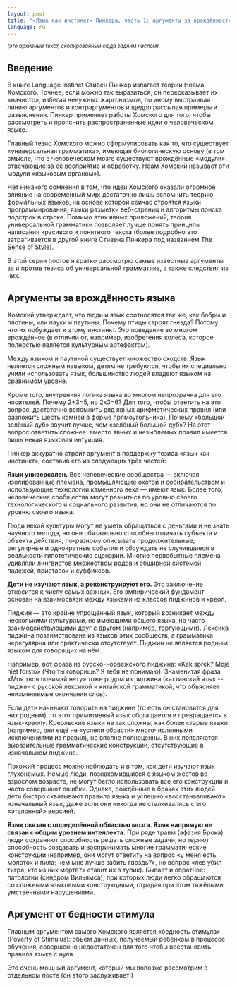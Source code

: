 ```yaml
---
layout: post
title: "«Язык как инстинкт» Пинкера, часть 1: аргументы за врождённость языка."
language: ru
---
```


<small>*(это архивный текст, скопированный сюда задним числом)*</small>

## Введение

В книге Language Instinct Стивен Пинкер излагает теории Ноама Хомского. Точнее, если можно так выразиться, он пересказывает их «начисто», избегая ненужных жаргонизмов, по иному выстраивая линию аргументов и контраргументов и щедро рассыпая примеры и разъяснения. Пинкер применяет работы Хомского для того, чтобы рассмотреть и прояснить распространенные идеи о человеческом языке.

Главный тезис Хомского можно сформулировать как то, что существует «универсальная грамматика», имеющая биологическую основу (в том смысле, что в человеческом мозге существуют врождённые «модули», отвечающие за её восприятие и обработку. Ноам Хомский называет эти модули «языковым органом»).

Нет никакого сомнения в том, что идеи Хомского оказали огромное влияние на современный мир: достаточно лишь вспомнить теорию формальных языков, на основе которой сейчас строятся языки программирования, языки разметки веб-страниц и алгоритмы поиска подстрок в строке. Помимо этих явных приложений, теория универсальной грамматики позволяет лучше понять принципы написания красивого и понятного текста (более подробно это затрагивается в другой книге Стивена Пинкера под названием The Sense of Style).

В этой серии постов я кратко рассмотрю самые известные аргументы за и против тезиса об универсальной грамматике, а также следствия из них.

## Аргументы за врождённость языка

Хомский утверждает, что люди и язык соотносятся так же, как бобры и плотины, или пауки и паутины. Почему птицы строят гнезда? Потому что их побуждает к этому инстинкт. Это поведение во многом врождённое (в отличии от, например, изобретения колеса, которое полностью является культурным артефактом).

Между языком и паутиной существует множество сходств. Язык является сложным навыком, детям не требуются, чтобы их специально учили использовать язык, большинство людей владеют языком на сравнимом уровне.

Кроме того, внутренняя логика языка во многом непрозрачна для его носителей. Почему 2+3=5, но 2x3=6? Для того, чтобы ответить на это вопрос, достаточно вспомнить ряд явных арифметических правил (или разложить шесть камней в форме прямоугольника). Почему «большой зелёный дуб» звучит лучше, чем «зелёный большой дуб»? На этот вопрос ответить сложнее: вместо явных и незыблемых правил имеется лишь некая языковая интуиция.

Пинкер аккуратно строит аргумент в поддержку тезиса «язык как инстинкт», составив его из следующих трёх частей:

**Язык универсален.** Все человеческие сообщества — включая изолированные племена, промышляющие охотой и собирательством и использующие технологии каменного века — имеют язык. Более того, человеческие сообщества могут разниться по уровню своего технологического и социального развития, но они не отличаются по уровню своего языка.

Люди некой культуры могут не уметь обращаться с деньгами и не знать научного метода, но они обязательно способны отличать субъекта и объекта действия, по-разному описывать продолжительные, регулярные и однократные события и обсуждать не случившиеся в реальности гипотетические сценарии. Многие первобытные племена удивляли лингвистов множеством родов и обширной системой падежей, приставок и суффиксов.

**Дети не изучают язык, а реконструируют его.** Это заключение относится к числу самых важных. Его эмпирический фундамент основан на взаимосвязи между языками из классов пиджинов и креол.

Пиджин — это крайне упрощённый язык, который возникает между несколькими культурами, не имеющими общего языка, но часто взаимодействующими друг с другом (например, торгующими). Лексика пиджина позаимствована из языков этих сообществ, а грамматика нерегулярна или практически отсутствует. Пиджин не является родным языком для говорящих на нём.

Например, вот фраза из русско-норвежского пиджина: «Kak sprek? Moje niet forsto» (Что ты говоришь? Я тебя не понимаю). Знаменитая фраза «Моя твоя понимай нету» тоже родом из пиджина (кяхтинский язык -- пиджин с русской лексикой и китайской грамматикой, что объясняет неизменяемые окончания слов).

Если дети начинают говорить на пиджине (то есть он становится для них родным), то этот примитивный язык обогащается и превращается в язык-креолу. Креольские языки не так сложны, как более старые языки (например, они ещё не «успели обрасти» многочисленными исключениями из правил), но вполне полноценны. В них появляются выразительные грамматические конструкции, отсутствующие в изначальном пиджине.

Похожий процесс можно наблюдать и в том, как дети изучают язык глухонемых. Немые люди, познакомившиеся с языком жестов во взрослом возрасте, не могут бегло использовать все его конструкции и часто совершают ошибки. Однако, рождённые в браках этих людей дети быстро схватывают правила языка и успешно «восстанавливают» изначальный язык, даже если они никогда не сталкивались с его «эталонной» версией.

**Язык связан с определённой областью мозга. Язык напрямую не связан с общим уровнем интеллекта.** При ряде травм (афазия Брока) люди сохраняют способность решать сложные задачи, но теряют способность создавать и воспринимать многие грамматические конструкции (например, они могут ответить на вопрос «у меня есть молоток и пила; чем мне лучше забить гвоздь?», но вопрос «лев убил тигра; кто из них мёртв?» ставит их в тупик). Бывает и обратное: патологии (синдром Вильямса), при которых люди легко обращаются со сложными языковыми конструкциями, страдая при этом тяжёлыми умственными нарушениями.

## Аргумент от бедности стимула

Главным аргументом самого Хомского является «бедность стимула» (Poverty of Stimulus): объём данных, получаемый ребёнком в процессе обучения, совершенно недостаточен для того чтобы восстановить правила языка с нуля.

Это очень мощный аргумент, который мы попозже рассмотрим в отдельном посте (он этого заслуживает!)
